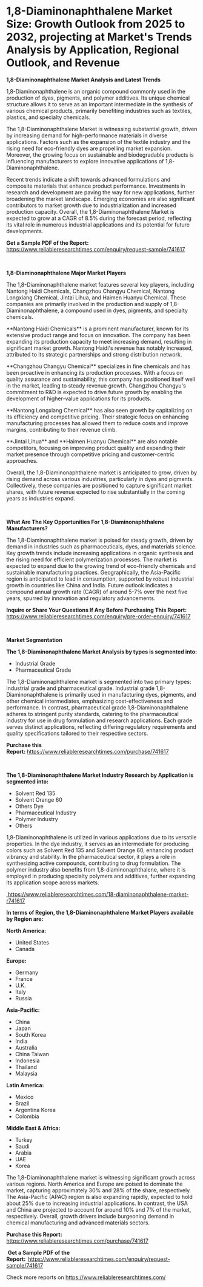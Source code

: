 <p><h1>1,8-Diaminonaphthalene Market Size: Growth Outlook from 2025 to 2032, projecting at Market's Trends Analysis by Application, Regional Outlook, and Revenue</h1></p><p><strong>1,8-Diaminonaphthalene Market Analysis and Latest Trends</strong></p>
<p><p>1,8-Diaminonaphthalene is an organic compound commonly used in the production of dyes, pigments, and polymer additives. Its unique chemical structure allows it to serve as an important intermediate in the synthesis of various chemical products, primarily benefiting industries such as textiles, plastics, and specialty chemicals. </p><p>The 1,8-Diaminonaphthalene Market is witnessing substantial growth, driven by increasing demand for high-performance materials in diverse applications. Factors such as the expansion of the textile industry and the rising need for eco-friendly dyes are propelling market expansion. Moreover, the growing focus on sustainable and biodegradable products is influencing manufacturers to explore innovative applications of 1,8-Diaminonaphthalene.</p><p>Recent trends indicate a shift towards advanced formulations and composite materials that enhance product performance. Investments in research and development are paving the way for new applications, further broadening the market landscape. Emerging economies are also significant contributors to market growth due to industrialization and increased production capacity. Overall, the 1,8-Diaminonaphthalene Market is expected to grow at a CAGR of 8.5% during the forecast period, reflecting its vital role in numerous industrial applications and its potential for future developments.</p></p>
<p><strong>Get a Sample PDF of the Report:&nbsp;</strong> <a href="https://www.reliableresearchtimes.com/enquiry/request-sample/741617?utm_campaign=2205&utm_medium=2&utm_source=Github&utm_content=ia&utm_term=23032025&utm_id=18-diaminonaphthalene">https://www.reliableresearchtimes.com/enquiry/request-sample/741617</a></p>
<p>&nbsp;</p>
<p><strong>1,8-Diaminonaphthalene Major Market Players</strong></p>
<p><p>The 1,8-Diaminonaphthalene market features several key players, including Nantong Haidi Chemicals, Changzhou Changyu Chemical, Nantong Longxiang Chemical, Jintai Lihua, and Haimen Huanyu Chemical. These companies are primarily involved in the production and supply of 1,8-Diaminonaphthalene, a compound used in dyes, pigments, and specialty chemicals.</p><p>**Nantong Haidi Chemicals** is a prominent manufacturer, known for its extensive product range and focus on innovation. The company has been expanding its production capacity to meet increasing demand, resulting in significant market growth. Nantong Haidi's revenue has notably increased, attributed to its strategic partnerships and strong distribution network.</p><p>**Changzhou Changyu Chemical** specializes in fine chemicals and has been proactive in enhancing its production processes. With a focus on quality assurance and sustainability, this company has positioned itself well in the market, leading to steady revenue growth. Changzhou Changyu's commitment to R&D is expected to drive future growth by enabling the development of higher-value applications for its products.</p><p>**Nantong Longxiang Chemical** has also seen growth by capitalizing on its efficiency and competitive pricing. Their strategic focus on enhancing manufacturing processes has allowed them to reduce costs and improve margins, contributing to their revenue climb.</p><p>**Jintai Lihua** and **Haimen Huanyu Chemical** are also notable competitors, focusing on improving product quality and expanding their market presence through competitive pricing and customer-centric approaches. </p><p>Overall, the 1,8-Diaminonaphthalene market is anticipated to grow, driven by rising demand across various industries, particularly in dyes and pigments. Collectively, these companies are positioned to capture significant market shares, with future revenue expected to rise substantially in the coming years as industries expand.</p></p>
<p>&nbsp;</p>
<p><strong>What Are The Key Opportunities For 1,8-Diaminonaphthalene Manufacturers?</strong></p>
<p><p>The 1,8-Diaminonaphthalene market is poised for steady growth, driven by demand in industries such as pharmaceuticals, dyes, and materials science. Key growth trends include increasing applications in organic synthesis and the rising need for efficient polymerization processes. The market is expected to expand due to the growing trend of eco-friendly chemicals and sustainable manufacturing practices. Geographically, the Asia-Pacific region is anticipated to lead in consumption, supported by robust industrial growth in countries like China and India. Future outlook indicates a compound annual growth rate (CAGR) of around 5-7% over the next five years, spurred by innovation and regulatory advancements.</p></p>
<p><strong>Inquire or Share Your Questions If Any Before Purchasing This Report:</strong> <a href="https://www.reliableresearchtimes.com/enquiry/pre-order-enquiry/741617?utm_campaign=2205&utm_medium=2&utm_source=Github&utm_content=ia&utm_term=23032025&utm_id=18-diaminonaphthalene">https://www.reliableresearchtimes.com/enquiry/pre-order-enquiry/741617</a></p>
<p>&nbsp;</p>
<p><strong>Market Segmentation</strong></p>
<p><strong>The 1,8-Diaminonaphthalene Market Analysis by types is segmented into:</strong></p>
<p><ul><li>Industrial Grade</li><li>Pharmaceutical Grade</li></ul></p>
<p><p>The 1,8-Diaminonaphthalene market is segmented into two primary types: industrial grade and pharmaceutical grade. Industrial grade 1,8-Diaminonaphthalene is primarily used in manufacturing dyes, pigments, and other chemical intermediates, emphasizing cost-effectiveness and performance. In contrast, pharmaceutical grade 1,8-Diaminonaphthalene adheres to stringent purity standards, catering to the pharmaceutical industry for use in drug formulation and research applications. Each grade serves distinct applications, reflecting differing regulatory requirements and quality specifications tailored to their respective sectors.</p></p>
<p><strong>Purchase this Report:&nbsp;</strong><a href="https://www.reliableresearchtimes.com/purchase/741617?utm_campaign=2205&utm_medium=2&utm_source=Github&utm_content=ia&utm_term=23032025&utm_id=18-diaminonaphthalene">https://www.reliableresearchtimes.com/purchase/741617</a></p>
<p>&nbsp;</p>
<p><strong>The 1,8-Diaminonaphthalene Market Industry Research by Application is segmented into:</strong></p>
<p><ul><li>Solvent Red 135</li><li>Solvent Orange 60</li><li>Others Dye</li><li>Pharmaceutical Industry</li><li>Polymer Industry</li><li>Others</li></ul></p>
<p><p>1,8-Diaminonaphthalene is utilized in various applications due to its versatile properties. In the dye industry, it serves as an intermediate for producing colors such as Solvent Red 135 and Solvent Orange 60, enhancing product vibrancy and stability. In the pharmaceutical sector, it plays a role in synthesizing active compounds, contributing to drug formulation. The polymer industry also benefits from 1,8-diaminonaphthalene, where it is employed in producing specialty polymers and additives, further expanding its application scope across markets.</p></p>
<p><a href="https://www.reliableresearchtimes.com/18-diaminonaphthalene-market-r741617?utm_campaign=2205&utm_medium=2&utm_source=Github&utm_content=ia&utm_term=23032025&utm_id=18-diaminonaphthalene">&nbsp;https://www.reliableresearchtimes.com/18-diaminonaphthalene-market-r741617</a></p>
<p><strong>In terms of Region, the 1,8-Diaminonaphthalene Market Players available by Region are:</strong></p>
<p>
    <p> <strong> North America: </strong>
        <ul>
            <li>United States</li>
            <li>Canada</li>
        </ul>
        </p> 
    <p> <strong> Europe: </strong>
        <ul>
            <li>Germany</li>
            <li>France</li>
            <li>U.K.</li>
            <li>Italy</li>
            <li>Russia</li>
        </ul>
        </p> 
    <p> <strong> Asia-Pacific: </strong>
        <ul>
            <li>China</li>
            <li>Japan</li>
            <li>South Korea</li>
            <li>India</li>
            <li>Australia</li>
            <li>China Taiwan</li>
            <li>Indonesia</li>
            <li>Thailand</li>
            <li>Malaysia</li>
        </ul>
        </p> 
    <p> <strong> Latin America: </strong>
        <ul>
            <li>Mexico</li>
            <li>Brazil</li>
            <li>Argentina Korea</li>
            <li>Colombia</li>
        </ul>
        </p> 
    <p> <strong> Middle East & Africa: </strong>
        <ul>
            <li>Turkey</li>
            <li>Saudi</li>
            <li>Arabia</li>
            <li>UAE</li>
            <li>Korea</li>
        </ul>
    </p>
    </p>
<p><p>The 1,8-Diaminonaphthalene market is witnessing significant growth across various regions. North America and Europe are poised to dominate the market, capturing approximately 30% and 28% of the share, respectively. The Asia-Pacific (APAC) region is also expanding rapidly, expected to hold about 25% due to increasing industrial applications. In contrast, the USA and China are projected to account for around 10% and 7% of the market, respectively. Overall, growth drivers include burgeoning demand in chemical manufacturing and advanced materials sectors.</p></p>
<p><strong>Purchase this Report: </strong><a href="https://www.reliableresearchtimes.com/purchase/741617?utm_campaign=2205&utm_medium=2&utm_source=Github&utm_content=ia&utm_term=23032025&utm_id=18-diaminonaphthalene">https://www.reliableresearchtimes.com/purchase/741617</a></p>
<p>&nbsp;<strong>Get a Sample PDF of the Report:&nbsp;&nbsp;</strong><a href="https://www.reliableresearchtimes.com/enquiry/request-sample/741617?utm_campaign=2205&utm_medium=2&utm_source=Github&utm_content=ia&utm_term=23032025&utm_id=18-diaminonaphthalene">https://www.reliableresearchtimes.com/enquiry/request-sample/741617</a></p>
<p><strong></strong></p>
<p>Check more reports on <a href="https://www.reliableresearchtimes.com/?utm_campaign=2205&utm_medium=2&utm_source=Github&utm_content=ia&utm_term=23032025&utm_id=18-diaminonaphthalene">https://www.reliableresearchtimes.com/</a></p>